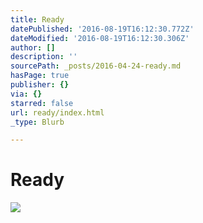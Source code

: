 ```yaml
---
title: Ready
datePublished: '2016-08-19T16:12:30.772Z'
dateModified: '2016-08-19T16:12:30.306Z'
author: []
description: ''
sourcePath: _posts/2016-04-24-ready.md
hasPage: true
publisher: {}
via: {}
starred: false
url: ready/index.html
_type: Blurb

---
```

# Ready
![](https://the-grid-user-content.s3-us-west-2.amazonaws.com/64a5980e-a92f-4b6c-af34-0067e864a8a6.jpg)